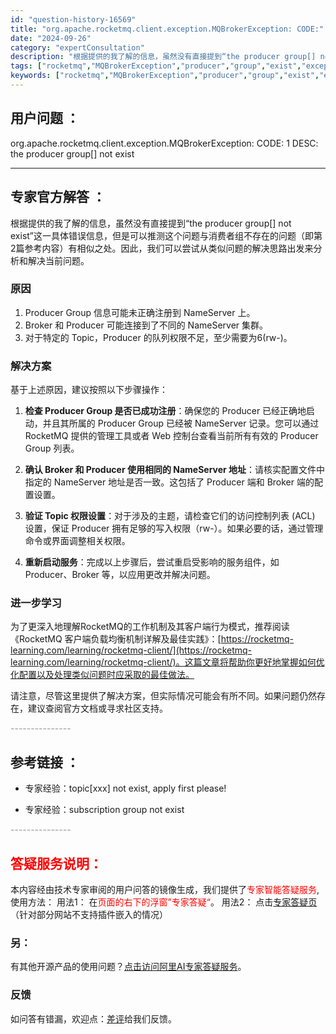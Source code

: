 ```yaml
---
id: "question-history-16569"
title: "org.apache.rocketmq.client.exception.MQBrokerException: CODE:"
date: "2024-09-26"
category: "expertConsultation"
description: "根据提供的我了解的信息，虽然没有直接提到“the producer group[] not exist”这一具体错误信息，但是可以推测这个问题与消费者组不存在的问题（即第2篇参考内容）有相似之处。因此，我们可以尝试从类似问题的解决思路出发来分析和解决当前问题。### 原因1. Producer Gr"
tags: ["rocketmq","MQBrokerException","producer","group","exist","exception","code"]
keywords: ["rocketmq","MQBrokerException","producer","group","exist","exception","code"]
---
```


## 用户问题 ： 
 org.apache.rocketmq.client.exception.MQBrokerException: CODE: 1 DESC: the producer group[] not exist  

---------------
## 专家官方解答 ：

根据提供的我了解的信息，虽然没有直接提到“the producer group[] not exist”这一具体错误信息，但是可以推测这个问题与消费者组不存在的问题（即第2篇参考内容）有相似之处。因此，我们可以尝试从类似问题的解决思路出发来分析和解决当前问题。

### 原因
1. Producer Group 信息可能未正确注册到 NameServer 上。
2. Broker 和 Producer 可能连接到了不同的 NameServer 集群。
3. 对于特定的 Topic，Producer 的队列权限不足，至少需要为6(rw-)。

### 解决方案
基于上述原因，建议按照以下步骤操作：

1. **检查 Producer Group 是否已成功注册**：确保您的 Producer 已经正确地启动，并且其所属的 Producer Group 已经被 NameServer 记录。您可以通过 RocketMQ 提供的管理工具或者 Web 控制台查看当前所有有效的 Producer Group 列表。
   
2. **确认 Broker 和 Producer 使用相同的 NameServer 地址**：请核实配置文件中指定的 NameServer 地址是否一致。这包括了 Producer 端和 Broker 端的配置设置。

3. **验证 Topic 权限设置**：对于涉及的主题，请检查它们的访问控制列表 (ACL) 设置，保证 Producer 拥有足够的写入权限（rw-）。如果必要的话，通过管理命令或界面调整相关权限。

4. **重新启动服务**：完成以上步骤后，尝试重启受影响的服务组件，如 Producer、Broker 等，以应用更改并解决问题。

### 进一步学习
为了更深入地理解RocketMQ的工作机制及其客户端行为模式，推荐阅读《RocketMQ 客户端负载均衡机制详解及最佳实践》：[https://rocketmq-learning.com/learning/rocketmq-client/](https://rocketmq-learning.com/learning/rocketmq-client/)。这篇文章将帮助你更好地掌握如何优化配置以及处理类似问题时应采取的最佳做法。

请注意，尽管这里提供了解决方案，但实际情况可能会有所不同。如果问题仍然存在，建议查阅官方文档或寻求社区支持。


<font color="#949494">---------------</font> 


## 参考链接 ：

* 专家经验：topic[xxx] not exist, apply first please! 
 
 * 专家经验：subscription group not exist 


 <font color="#949494">---------------</font> 
 


## <font color="#FF0000">答疑服务说明：</font> 

本内容经由技术专家审阅的用户问答的镜像生成，我们提供了<font color="#FF0000">专家智能答疑服务</font>,使用方法：
用法1： 在<font color="#FF0000">页面的右下的浮窗”专家答疑“</font>。
用法2： 点击[专家答疑页](https://answer.opensource.alibaba.com/docs/intro)（针对部分网站不支持插件嵌入的情况）
### 另：


有其他开源产品的使用问题？[点击访问阿里AI专家答疑服务](https://answer.opensource.alibaba.com/docs/intro)。
### 反馈
如问答有错漏，欢迎点：[差评](https://ai.nacos.io/user/feedbackByEnhancerGradePOJOID?enhancerGradePOJOId=17254)给我们反馈。
